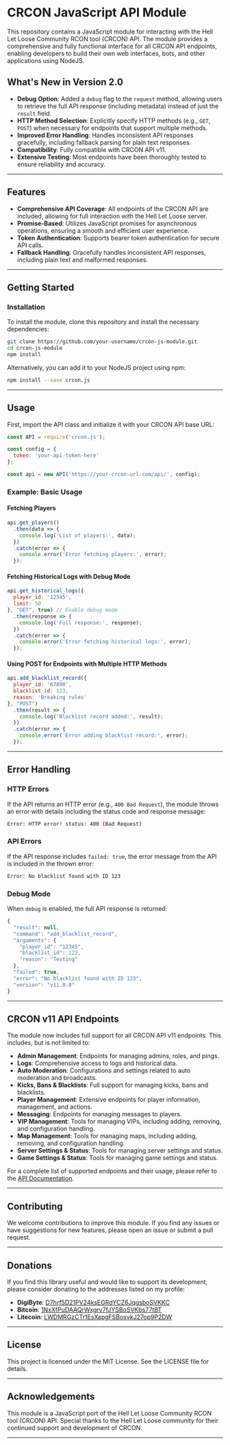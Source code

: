 # CRCON JavaScript API Module

This repository contains a JavaScript module for interacting with the Hell Let Loose Community RCON tool (CRCON) API. The module provides a comprehensive and fully functional interface for all CRCON API endpoints, enabling developers to build their own web interfaces, bots, and other applications using NodeJS.

## What's New in Version 2.0

- **Debug Option**: Added a `debug` flag to the `request` method, allowing users to retrieve the full API response (including metadata) instead of just the `result` field.
- **HTTP Method Selection**: Explicitly specify HTTP methods (e.g., `GET`, `POST`) when necessary for endpoints that support multiple methods.
- **Improved Error Handling**: Handles inconsistent API responses gracefully, including fallback parsing for plain text responses.
- **Compatibility**: Fully compatible with CRCON API v11.
- **Extensive Testing**: Most endpoints have been thoroughly tested to ensure reliability and accuracy.

---

## Features

- **Comprehensive API Coverage**: All endpoints of the CRCON API are included, allowing for full interaction with the Hell Let Loose server.
- **Promise-Based**: Utilizes JavaScript promises for asynchronous operations, ensuring a smooth and efficient user experience.
- **Token Authentication**: Supports bearer token authentication for secure API calls.
- **Fallback Handling**: Gracefully handles inconsistent API responses, including plain text and malformed responses.

---

## Getting Started

### Installation

To install the module, clone this repository and install the necessary dependencies:

```bash
git clone https://github.com/your-username/crcon-js-module.git
cd crcon-js-module
npm install
```

Alternatively, you can add it to your NodeJS project using npm:

```bash
npm install --save crcon.js
```

---

## Usage

First, import the API class and initialize it with your CRCON API base URL:

```js
const API = require('crcon.js');

const config = {
  token: 'your-api-token-here'
};

const api = new API('https://your-crcon-url.com/api/', config);
```

### Example: Basic Usage

#### Fetching Players
```js
api.get_players()
  .then(data => {
    console.log('List of players:', data);
  })
  .catch(error => {
    console.error('Error fetching players:', error);
  });
```

#### Fetching Historical Logs with Debug Mode
```js
api.get_historical_logs({
  player_id: '12345',
  limit: 50
}, "GET", true) // Enable debug mode
  .then(response => {
    console.log('Full response:', response);
  })
  .catch(error => {
    console.error('Error fetching historical logs:', error);
  });
```

#### Using POST for Endpoints with Multiple HTTP Methods
```js
api.add_blacklist_record({
  player_id: '67890',
  blacklist_id: 123,
  reason: 'Breaking rules'
}, "POST")
  .then(result => {
    console.log('Blacklist record added:', result);
  })
  .catch(error => {
    console.error('Error adding blacklist record:', error);
  });
```

---

## Error Handling

### HTTP Errors
If the API returns an HTTP error (e.g., `400 Bad Request`), the module throws an error with details including the status code and response message:

```bash
Error: HTTP error! status: 400 (Bad Request)
```

### API Errors
If the API response includes `failed: true`, the error message from the API is included in the thrown error:

```bash
Error: No blacklist found with ID 123
```

### Debug Mode
When `debug` is enabled, the full API response is returned:

```js
{
  "result": null,
  "command": "add_blacklist_record",
  "arguments": {
    "player_id": "12345",
    "blacklist_id": 123,
    "reason": "Testing"
  },
  "failed": true,
  "error": "No blacklist found with ID 123",
  "version": "v11.0.0"
}
```

---

## CRCON v11 API Endpoints

The module now includes full support for all CRCON API v11 endpoints. This includes, but is not limited to:

- **Admin Management**: Endpoints for managing admins, roles, and pings.
- **Logs**: Comprehensive access to logs and historical data.
- **Auto Moderation**: Configurations and settings related to auto moderation and broadcasts.
- **Kicks, Bans & Blacklists**: Full support for managing kicks, bans and blacklists.
- **Player Management**: Extensive endpoints for player information, management, and actions.
- **Messaging**: Endpoints for managing messages to players.
- **VIP Management**: Tools for managing VIPs, including adding, removing, and configuration handling.
- **Map Management**: Tools for managing maps, including adding, removing, and configuration handling.
- **Server Settings & Status**: Tools for managing server settings and status.
- **Game Settings & Status**: Tools for managing game settings and status.

For a complete list of supported endpoints and their usage, please refer to the [API Documentation](https://github.com/Sbosvk/crcon.js/wiki/API-Documentation).

---

## Contributing

We welcome contributions to improve this module. If you find any issues or have suggestions for new features, please open an issue or submit a pull request.

---

## Donations

If you find this library useful and would like to support its development, please consider donating to the addresses listed on my profile:

- **DigiByte**: [D7hrf5D21PV24ksEGRdYCZ6JqgsboSVKKC](dgb://D7hrf5D21PV24ksEGRdYCZ6JqgsboSVKKC)
- **Bitcoin**: [1NxXfPuDAAQrWxgrv7fJYSBoSVKbs77tBT](btc://1NxXfPuDAAQrWxgrv7fJYSBoSVKbs77tBT)
- **Litecoin**: [LWDMRGzCTr1EsXapgFSBosvkJ27op9P2DW](ltc://LWDMRGzCTr1EsXapgFSBosvkJ27op9P2DW)

---

## License

This project is licensed under the MIT License. See the LICENSE file for details.

---

## Acknowledgements

This module is a JavaScript port of the Hell Let Loose Community RCON tool (CRCON) API. Special thanks to the Hell Let Loose community for their continued support and development of CRCON.

---

